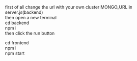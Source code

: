 first of all change the url with your own cluster MONGO_URL in server.js(backend)         
then open a new terminal               
cd backend              
npm i               
then click the run button
                  
cd frontend               
npm i               
npm start             
